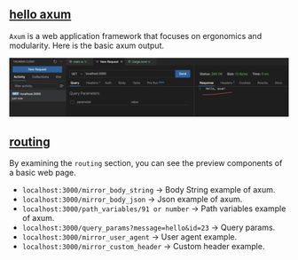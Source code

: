 ## [hello axum](hello_axum/src/main.rs)

`Axum` is a web application framework that focuses on ergonomics and modularity. Here is the basic axum output.

![hello_axum](images/hello_axum.png)

## [routing](routing/src/)

By examining the `routing` section, you can see the preview components of a basic web page.

- `localhost:3000/mirror_body_string` -> Body String example of axum.
- `localhost:3000/mirror_body_json` -> Json example of axum.
- `localhost:3000/path_variables/91 or number` -> Path variables example of axum.
- `localhost:3000/query_params?message=hello&id=23` -> Query params.
- `localhost:3000/mirror_user_agent` -> User agent example.
- `localhost:3000/mirror_custom_header` -> Custom header example.